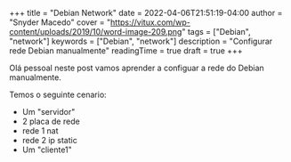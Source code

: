 +++
title = "Debian Network"
date = 2022-04-06T21:51:19-04:00
author = "Snyder Macedo"
cover = "https://vitux.com/wp-content/uploads/2019/10/word-image-209.png"
tags = ["Debian", "network"]
keywords = ["Debian", "network"]
description = "Configurar rede Debian manualmente"
readingTime = true
draft = true
+++

Olá pessoal neste post vamos aprender a configuar a rede do Debian manualmente.

Temos o seguinte cenario:
- Um "servidor"
 - 2 placa de rede
 - rede 1 nat
 - rede 2 ip static
- Um "cliente1" 
